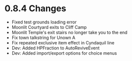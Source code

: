 # 0.8.4 Changes #

* Fixed test grounds loading error
* Moonlit Courtyard exits to Cliff Camp
* Moonlit Temple's exit stairs no longer take you to the end
* Fix town talkstring for Unown A
* Fix repeated exclusive item effect in Cyndaquil line
* Dev: Added HPFraction to AutoReviveEvent
* Dev: Added import/export options for choice menus